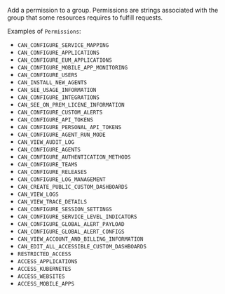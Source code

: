 Add a permission to a group. Permissions are strings associated with the group that some resources requires to fulfill requests.

Examples of `Permissions`:

- `CAN_CONFIGURE_SERVICE_MAPPING`
- `CAN_CONFIGURE_APPLICATIONS`
- `CAN_CONFIGURE_EUM_APPLICATIONS`
- `CAN_CONFIGURE_MOBILE_APP_MONITORING`
- `CAN_CONFIGURE_USERS`
- `CAN_INSTALL_NEW_AGENTS`
- `CAN_SEE_USAGE_INFORMATION`
- `CAN_CONFIGURE_INTEGRATIONS`
- `CAN_SEE_ON_PREM_LICENE_INFORMATION`
- `CAN_CONFIGURE_CUSTOM_ALERTS`
- `CAN_CONFIGURE_API_TOKENS`
- `CAN_CONFIGURE_PERSONAL_API_TOKENS`
- `CAN_CONFIGURE_AGENT_RUN_MODE`
- `CAN_VIEW_AUDIT_LOG`
- `CAN_CONFIGURE_AGENTS`
- `CAN_CONFIGURE_AUTHENTICATION_METHODS`
- `CAN_CONFIGURE_TEAMS`
- `CAN_CONFIGURE_RELEASES`
- `CAN_CONFIGURE_LOG_MANAGEMENT`
- `CAN_CREATE_PUBLIC_CUSTOM_DASHBOARDS`
- `CAN_VIEW_LOGS`
- `CAN_VIEW_TRACE_DETAILS`
- `CAN_CONFIGURE_SESSION_SETTINGS`
- `CAN_CONFIGURE_SERVICE_LEVEL_INDICATORS`
- `CAN_CONFIGURE_GLOBAL_ALERT_PAYLOAD`
- `CAN_CONFIGURE_GLOBAL_ALERT_CONFIGS`
- `CAN_VIEW_ACCOUNT_AND_BILLING_INFORMATION`
- `CAN_EDIT_ALL_ACCESSIBLE_CUSTOM_DASHBOARDS`
- `RESTRICTED_ACCESS`
- `ACCESS_APPLICATIONS`
- `ACCESS_KUBERNETES`
- `ACCESS_WEBSITES`
- `ACCESS_MOBILE_APPS`
